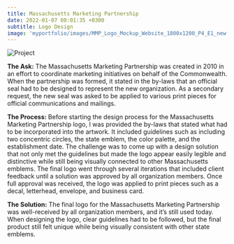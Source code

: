 ```yaml
---
title: Massachusetts Marketing Partnership
date: 2022-01-07 08:01:35 +0300
subtitle: Logo Design
image: 'myportfolio/images/MMP_Logo_Mockup_Website_1800x1200_P4_E1_new.jpg'
---
```


<div class="gallery-box">
  <div class="gallery">
    <img src="myportfolio/images/MMP_Identity-Mockup_Website_1800x1200_P1_E2.jpg" loading="lazy" alt="Project">
  </div>
</div>

<b>The Ask:</b> The Massachusetts Marketing Partnership was created in 2010 in an effort to coordinate marketing initiatives on behalf of the Commonwealth. When the partnership was formed, it stated in the by-laws that an official seal had to be designed to represent the new organization. As a secondary request, the new seal was asked to be applied to various print pieces for official communications and mailings.

<b>The Process:</b> Before starting the design process for the Massachusetts Marketing Partnership logo, I was provided the by-laws that stated what had to be incorporated into the artwork. It included guidelines such as including two concentric circles, the state emblem, the color palette, and the establishment date. The challenge was to come up with a design solution that not only met the guidelines but made the logo appear easily legible and distinctive while still being visually connected to other Massachusetts emblems. The final logo went through several iterations that included client feedback until a solution was approved by all organization members. Once full approval was received, the logo was applied to print pieces such as a decal, letterhead, envelope, and business card.


<b>The Solution:</b> The final logo for the Massachusetts Marketing Partnership was well-received by all organization members, and it’s still used today. When designing the logo, clear guidelines had to be followed, but the final product still felt unique while being visually consistent with other state emblems.